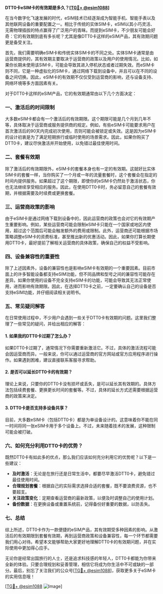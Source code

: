 **DTT0卡eSIM卡的有效期是多久？[[TG💪+ @esim1088](https://t.me/s/esim1088)]**

在当今数字化飞速发展的时代，eSIM技术已经逐渐成为智能手机、智能手表以及其他联网设备的重要配置之一。相比于传统的实体SIM卡，eSIM以其小巧灵活、无需物理插拔的特点赢得了广泛用户的青睐。而提到eSIM卡，不少朋友可能会好奇：它的有效期到底有多长呢？尤其是像DTT0卡这样的eSIM产品，其有效期问题更是备受关注。

首先，我们需要明确eSIM卡和传统实体SIM卡的不同之处。实体SIM卡通常是由运营商提供的，其有效期主要取决于运营商的政策以及用户的使用情况。比如，如果你长期未使用该SIM卡，可能会导致其进入停机状态或者过期失效。而eSIM卡则不同，它是一种虚拟化的SIM卡，通过网络下载到设备中，并且可以在不同的设备之间切换。因此，eSIM卡的有效期不仅仅受到运营商的影响，还与设备支持、网络环境等多方面因素有关。

对于DTT0卡这样的eSIM产品，它的有效期通常由以下几个方面决定：

### 一、激活后的时间限制

大多数eSIM卡都会有一个激活后的有效期限。这个期限可能是几个月到几年不等，具体取决于运营商或服务提供商的规定。例如，有些eSIM卡可能要求用户在首次激活后的90天内完成初次使用，否则可能会被锁定或失效。这是因为eSIM卡的设计初衷是为了满足短期旅行或临时使用的场景需求。因此，如果你购买了DTT0卡，建议尽快激活并开始使用，以免错过最佳使用时间。

### 二、套餐有效期

除了激活后的有效期限外，eSIM卡的套餐本身也有一定的有效期。这就好比实体SIM卡的套餐一样，当你购买了一个月或一年的流量套餐时，这个套餐会在指定的时间内提供服务。如果超过了这个期限，即使你的eSIM卡仍然处于激活状态，你也无法继续享受相应的服务。因此，在使用DTT0卡时，务必留意自己的套餐有效期，并根据需要及时续费或更换套餐。

### 三、运营商政策的影响

由于eSIM卡是通过网络下载到设备中的，因此运营商的政策也会对它的有效期产生重要影响。例如，某些运营商可能会限制eSIM卡只能在一个国家或地区内使用，超过这个范围后可能会触发额外的费用或限制。此外，运营商还可能根据市场策略调整eSIM卡的资费标准，甚至推出新的优惠活动。因此，如果你打算长期使用DTT0卡，最好提前了解相关运营商的具体政策，确保自己的权益不受影响。

### 四、设备兼容性的重要性

除了上述因素外，设备的兼容性也是影响eSIM卡有效期的一个重要因素。目前市面上的许多智能设备都支持eSIM功能，但不同品牌和型号之间的兼容性可能存在差异。如果你使用的设备不完全支持eSIM卡的功能，可能会导致其无法正常使用，进而影响有效期限。因此，在选择DTT0卡之前，一定要确认自己的设备是否支持eSIM功能，并仔细阅读相关说明书。

### 五、常见疑问解答

在日常使用过程中，不少用户会遇到一些关于DTT0卡有效期的问题。这里我们整理了一些常见的疑问，并给出相应的解答：

#### 1. 如果我的DTT0卡过期了怎么办？

如果DTT0卡过期了，通常情况下你需要重新激活它。不过，具体的激活流程可能会因运营商而异。一般来说，你可以通过运营商的官方网站或官方应用程序进行操作。如果遇到困难，建议直接联系客服寻求帮助。

#### 2. 是否可以延长DTT0卡的有效期？

理论上来说，只要你的DTT0卡没有损坏或丢失，是可以延长其有效期的。具体方法包括续费套餐、更换更长时间的套餐等。不过，具体的延长方式还需要根据运营商的政策来决定。

#### 3. DTT0卡是否支持多设备共享？

目前，大多数eSIM卡（包括DTT0卡）都是为单设备设计的。这意味着你不能在同一时间将同一张eSIM卡用于多个设备上。不过，未来随着技术的发展，这种限制可能会被打破。

### 六、如何充分利用DTT0卡的优势？

既然DTT0卡有如此多的优点，那么我们应该如何充分利用它的优势呢？以下是一些建议：

- **及时激活**：无论是在旅行还是日常生活中，都要尽早激活DTT0卡，避免错过最佳使用时间。
- **合理规划套餐**：根据自己的实际需求选择合适的套餐，既不要浪费资源，也不要超支。
- **关注政策变化**：定期查看运营商的最新政策，以便及时调整自己的使用计划。
- **备份数据**：在更换设备或重置系统前，记得备份好重要的数据，以防丢失。

### 七、总结

综上所述，DTT0卡作为一款便捷的eSIM产品，其有效期受多种因素的影响。从激活后的有效期限到套餐有效期，再到运营商政策和设备兼容性，每一个环节都需要我们用心对待。希望本文能够帮助大家更好地理解DTT0卡的有效期问题，并在实际使用中更加得心应手。

无论你是经常出国旅行的人士，还是追求科技感的年轻人，DTT0卡都能为你带来全新的体验。只要合理规划和妥善管理，相信它将成为你生活中不可或缺的一部分。最后，别忘了关注我们的公众号[[TG💪+ @esim1088](https://t.me/s/esim1088)]，获取更多关于eSIM卡的实用信息哦！

[[TG💪+ @esim1088](https://t.me/s/esim1088) ![Image](https://i.postimg.cc/4NQfJmqS/Snipaste-2025-05-13-00-14-12.png)]